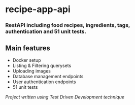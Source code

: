 # recipe-app-api

### RestAPI including food recipes, ingredients, tags, authentication and 51 unit tests.

## Main features

-  Docker setup
-  Listing & Filtering querysets
-  Uploading images
-  Database management endpoints
-  User authentication endpoints
-  51 unit tests


*Project written using Test Driven Development technique*
